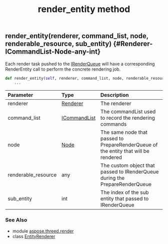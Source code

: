 ﻿---
title: render_entity method
second_title: Aspose.3D for Python via .NET API References
description: 
type: docs
weight: 70
url: /python-net/aspose.threed.render/entityrenderer/render_entity/
is_root: false
---

## render_entity(renderer, command_list, node, renderable_resource, sub_entity) {#Renderer-ICommandList-Node-any-int}

Each render task pushed to the [IRenderQueue](/3d/python-net/aspose.threed.render/irenderqueue) will have a corresponding RenderEntity call
to perform the concrete rendering job.



```python
def render_entity(self, renderer, command_list, node, renderable_resource, sub_entity):
    ...
```


| Parameter | Type | Description |
| :- | :- | :- |
| renderer | [Renderer](/3d/python-net/aspose.threed.render/renderer) | The renderer |
| command_list | [ICommandList](/3d/python-net/aspose.threed.render/icommandlist) | The commandList used to record the rendering commands |
| node | [Node](/3d/python-net/aspose.threed/node) | The same node that passed to PrepareRenderQueue of the entity that will be rendered |
| renderable_resource | any | The custom object that passed to IRenderQueue during the PrepareRenderQueue |
| sub_entity | int | The index of the sub entity that passed to IRenderQueue |



### See Also
* module [aspose.threed.render](../../)
* class [EntityRenderer](/3d/python-net/aspose.threed.render/entityrenderer)
